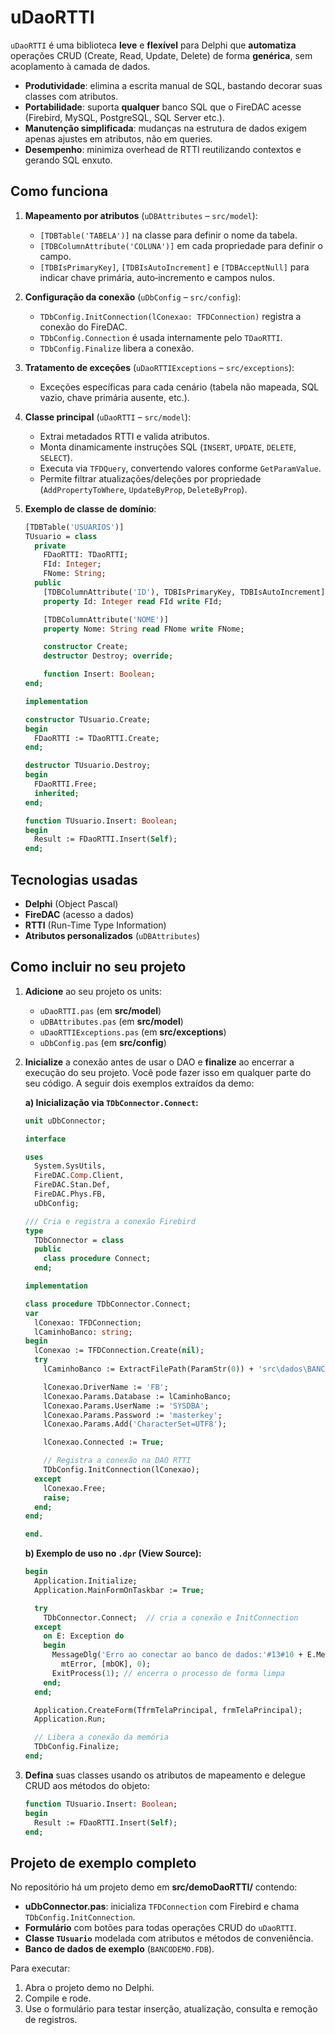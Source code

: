 # uDaoRTTI

`uDaoRTTI` é uma biblioteca **leve** e **flexível** para Delphi que **automatiza** operações CRUD (Create, Read, Update, Delete) de forma **genérica**, sem acoplamento à camada de dados.

* **Produtividade**: elimina a escrita manual de SQL, bastando decorar suas classes com atributos.
* **Portabilidade**: suporta **qualquer** banco SQL que o FireDAC acesse (Firebird, MySQL, PostgreSQL, SQL Server etc.).
* **Manutenção simplificada**: mudanças na estrutura de dados exigem apenas ajustes em atributos, não em queries.
* **Desempenho**: minimiza overhead de RTTI reutilizando contextos e gerando SQL enxuto.

## Como funciona

1. **Mapeamento por atributos** (`uDBAttributes` – `src/model`):

   * `[TDBTable('TABELA')]` na classe para definir o nome da tabela.
   * `[TDBColumnAttribute('COLUNA')]` em cada propriedade para definir o campo.
   * `[TDBIsPrimaryKey]`, `[TDBIsAutoIncrement]` e `[TDBAcceptNull]` para indicar chave primária, auto‑incremento e campos nulos.

2. **Configuração da conexão** (`uDbConfig` – `src/config`):

   * `TDbConfig.InitConnection(lConexao: TFDConnection)` registra a conexão do FireDAC.
   * `TDbConfig.Connection` é usada internamente pelo `TDaoRTTI`.
   * `TDbConfig.Finalize` libera a conexão.

3. **Tratamento de exceções** (`uDaoRTTIExceptions` – `src/exceptions`):

   * Exceções específicas para cada cenário (tabela não mapeada, SQL vazio, chave primária ausente, etc.).

4. **Classe principal** (`uDaoRTTI` – `src/model`):

   * Extrai metadados RTTI e valida atributos.
   * Monta dinamicamente instruções SQL (`INSERT`, `UPDATE`, `DELETE`, `SELECT`).
   * Executa via `TFDQuery`, convertendo valores conforme `GetParamValue`.
   * Permite filtrar atualizações/deleções por propriedade (`AddPropertyToWhere`, `UpdateByProp`, `DeleteByProp`).

5. **Exemplo de classe de domínio**:

   ```pascal
   [TDBTable('USUARIOS')]
   TUsuario = class
     private
       FDaoRTTI: TDaoRTTI;
       FId: Integer;
       FNome: String;
     public
       [TDBColumnAttribute('ID'), TDBIsPrimaryKey, TDBIsAutoIncrement]
       property Id: Integer read FId write FId;

       [TDBColumnAttribute('NOME')]
       property Nome: String read FNome write FNome;

       constructor Create;
       destructor Destroy; override;

       function Insert: Boolean;
   end;

   implementation

   constructor TUsuario.Create;
   begin
     FDaoRTTI := TDaoRTTI.Create;
   end;

   destructor TUsuario.Destroy;
   begin
     FDaoRTTI.Free;
     inherited;
   end;

   function TUsuario.Insert: Boolean;
   begin
     Result := FDaoRTTI.Insert(Self);
   end;
   ```

## Tecnologias usadas

* **Delphi** (Object Pascal)
* **FireDAC** (acesso a dados)
* **RTTI** (Run-Time Type Information)
* **Atributos personalizados** (`uDBAttributes`)

## Como incluir no seu projeto

1. **Adicione** ao seu projeto os units:

   * `uDaoRTTI.pas` (em **src/model**)
   * `uDBAttributes.pas` (em **src/model**)
   * `uDaoRTTIExceptions.pas` (em **src/exceptions**)
   * `uDbConfig.pas` (em **src/config**)

2. **Inicialize** a conexão antes de usar o DAO e **finalize** ao encerrar a execução do seu projeto. Você pode fazer isso em qualquer parte do seu código. A seguir dois exemplos extraídos da demo:

   **a) Inicialização via `TDbConnector.Connect`:**

   ```pascal
   unit uDbConnector;

   interface

   uses
     System.SysUtils,
     FireDAC.Comp.Client,
     FireDAC.Stan.Def,
     FireDAC.Phys.FB,
     uDbConfig;

   /// Cria e registra a conexão Firebird
   type
     TDbConnector = class
     public
       class procedure Connect;
     end;

   implementation

   class procedure TDbConnector.Connect;
   var
     lConexao: TFDConnection;
     lCaminhoBanco: string;
   begin
     lConexao := TFDConnection.Create(nil);
     try
       lCaminhoBanco := ExtractFilePath(ParamStr(0)) + 'src\dados\BANCODEMO.FDB';

       lConexao.DriverName := 'FB';
       lConexao.Params.Database := lCaminhoBanco;
       lConexao.Params.UserName := 'SYSDBA';
       lConexao.Params.Password := 'masterkey';
       lConexao.Params.Add('CharacterSet=UTF8');

       lConexao.Connected := True;

       // Registra a conexão na DAO RTTI
       TDbConfig.InitConnection(lConexao);
     except
       lConexao.Free;
       raise;
     end;
   end;

   end.
   ```

   **b) Exemplo de uso no `.dpr` (View Source):**

   ```pascal
   begin
     Application.Initialize;
     Application.MainFormOnTaskbar := True;

     try
       TDbConnector.Connect;  // cria a conexão e InitConnection
     except
       on E: Exception do
       begin
         MessageDlg('Erro ao conectar ao banco de dados:'#13#10 + E.Message,
           mtError, [mbOK], 0);
         ExitProcess(1); // encerra o processo de forma limpa
       end;
     end;

     Application.CreateForm(TfrmTelaPrincipal, frmTelaPrincipal);
     Application.Run;

     // Libera a conexão da memória
     TDbConfig.Finalize;
   end;
   ```

3. **Defina** suas classes usando os atributos de mapeamento e delegue CRUD aos métodos do objeto:

   ```pascal
   function TUsuario.Insert: Boolean;
   begin
     Result := FDaoRTTI.Insert(Self);
   end;
   ```

## Projeto de exemplo completo

No repositório há um projeto demo em **src/demoDaoRTTI/** contendo:

* **uDbConnector.pas**: inicializa `TFDConnection` com Firebird e chama `TDbConfig.InitConnection`.
* **Formulário** com botões para todas operações CRUD do `uDaoRTTI`.
* **Classe `TUsuario`** modelada com atributos e métodos de conveniência.
* **Banco de dados de exemplo** (`BANCODEMO.FDB`).

Para executar:

1. Abra o projeto demo no Delphi.
2. Compile e rode.
3. Use o formulário para testar inserção, atualização, consulta e remoção de registros.
